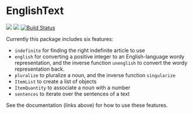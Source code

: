 # EnglishText

[![](https://img.shields.io/badge/docs-stable-blue.svg)](https://totalverb.github.io/EnglishText.jl/stable)
[![](https://img.shields.io/badge/docs-latest-blue.svg)](https://totalverb.github.io/EnglishText.jl/latest)
[![Build Status](https://travis-ci.org/TotalVerb/EnglishText.jl.svg?branch=master)](https://travis-ci.org/TotalVerb/EnglishText.jl)

Currently this package includes six features:

 - `indefinite` for finding the right indefinite article to use
 - `english` for converting a positive integer to an English-language wordy
   representation, and the inverse function `unenglish` to convert the wordy
   representation back.
 - `pluralize` to pluralize a noun, and the inverse function `singularize`
 - `ItemList` to create a list of objects
 - `ItemQuantity` to associate a noun with a number
 - `sentences` to iterate over the sentences of a text

See the documentation (links above) for how to use these features.
